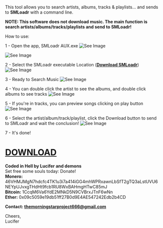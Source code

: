 This tool allows you to search artists, albums, tracks & playlists... and sends to **SMLoadr** with a command line.  

**NOTE:
This software does not download music. The main function is search artists/albums/tracks/playlists and send to SMLoadr!**  

How to use: 

1 - Open the app, SMLoadr AUX.exe
![See Image](https://imgur.com/meKxCg9.png)  

![See Image](https://imgur.com/jxvWKRf.png)  

2 - Select the SMLoadr executable Location ([**Download SMLoadr**](https://git.teknik.io/SMLoadrDev/SMLoadr/releases)) ![See Image](https://imgur.com/uuH8JFj.png)  

3 - Ready to Search Music ![See Image](https://imgur.com/ExUvmX2.png)  

4 - You can double click the artist to see the albums, and double click albums to see tracks ![See Image](https://imgur.com/H1dep5V.png) 

5 - If you're in tracks, you can preview songs clicking on play button ![See Image](https://imgur.com/y2unQg5.png)

6 - Select the artist/album/track/playlist, click the Download button to send to SMLoadr and wait the conclusion! ![See Image](https://imgur.com/WdCAJtx.png)  




7 - It's done!  

# [DOWNLOAD](https://github.com/thelucifermorningstar/SMLoadr-AUX/releases)  

**Coded in Hell by Lucifer and demons**  
Set free some souls today: Donate!  
**Monero:** 46VHMJMgN7hdcfc4TK1u3i7a414iGG4mhWPRxawnLbSfT2gTQ3aLstUVU6NEYpUJvxgTHdHt9fcb1RU8WxBAHmgHTwC85mJ  
**Bitcoin:** 1CcqM6Va6YdE2MNkD5N9CVBrxJTnF6wNn  
**Ether:** 0x09c5059e19db51ff27B0d9E4AE547242Edb2b4CD  


**Contact: themorningstarproject666@gmail.com**

Cheers,  
Lucifer
